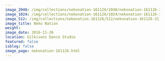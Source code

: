 ```yaml
---
image_2048: /img/collections/nekonation-161126/2048/nekonation-161126-31.jpg
image_1024: /img/collections/nekonation-161126/1024/nekonation-161126-31.jpg
image_512: /img/collections/nekonation-161126/512/nekonation-161126-31.jpg
image_title: Neko Nation
weight: 
image_date: 2016-11-26
location: Gilkisons Dance Studio
featured: false
isblog: false
image_page: nekonation-161126.html
---
```

